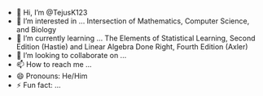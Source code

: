 - 👋 Hi, I’m @TejusK123
- 👀 I’m interested in ... Intersection of Mathematics, Computer Science, and Biology
- 🌱 I’m currently learning ... The Elements of Statistical Learning, Second Edition (Hastie) and Linear Algebra Done Right, Fourth Edition (Axler)
- 💞️ I’m looking to collaborate on ... 
- 📫 How to reach me ... 
- 😄 Pronouns: He/Him
- ⚡ Fun fact: ...

<!---
TejusK123/TejusK123 is a ✨ special ✨ repository because its `README.md` (this file) appears on your GitHub profile.
You can click the Preview link to take a look at your changes.
--->
